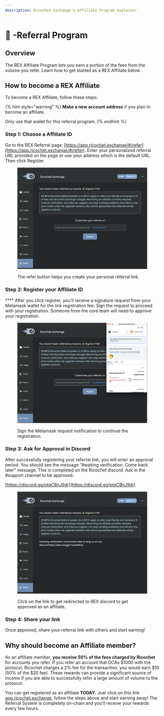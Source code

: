 ```yaml
---
description: Ricochet Exchange's Affiliate Program explainer.
---
```


# 🔁 -Referral Program

## Overview

The REX Affiliate Program lets you earn a portion of the fees from the volume you refer. Learn how to get started as a REX Affiliate below.

## **How to become a REX Affiliate**

To become a REX Affiliate, follow these steps:

{% hint style="warning" %}
**Make a new account address** if you plan to become an affiliate.&#x20;

Only use that wallet for this referral program.&#x20;
{% endhint %}

### **Step 1: Choose a Affiliate ID**

Go to the REX Referral page: [https://app.ricochet.exchange/#/refer](https://app.ricochet.exchange/#/refer). Enter your personalized referral URL provided on the page or use your address which is the default URL. Then click Register

<figure><img src="../.gitbook/assets/image.png" alt=""><figcaption><p>The refer button helps you create your personal referral link.</p></figcaption></figure>

### **Step 2: Register your Affiliate ID**

&#x20;**** After you click register, you'll receive a signature request from your Metamask wallet for the link registration fee. Sign the request to proceed with your registration. Someone from the core team will need to approve your registration.

<figure><img src="../.gitbook/assets/image (2).png" alt=""><figcaption><p>Sign the Metamask request notification to continue the registration.</p></figcaption></figure>



### **Step 3: Ask for Approval in Discord**

After successfully registering your referral link, you will enter an approval period. You should see the message "Awaiting verification. Come back later" message. This is completed on the Ricochet discord. Ask in the #support channel to be approved.&#x20;

[https://discord.gg/ptqCBnJ9dr](https://discord.gg/ptqCBnJ9dr)

<figure><img src="../.gitbook/assets/image (3).png" alt=""><figcaption><p>Click on the link to get redirected to REX discord to get approved as an affiliate.</p></figcaption></figure>

### **Step 4: Share your link**

Once approved, share your referral link with others and start earning!

## Why should become an Affiliate member?

As an affiliate member, **you receive 50% of the fees charged by Ricochet** for accounts you refer. If you refer an account that DCAs $1000 with the protocol, Ricochet charges a 2% fee for the transaction, you would earn $10 (50% of the $20 fee). These rewards can provide a significant source of income if you are able to successfully refer a large amount of volume to the protocol.

You can get registered as an affiliate **TODAY.** Just click on this link [app.ricochet.exchange](https://app.ricochet.exchange/#/refer), follow the steps above and start earning away! The Referral System is completely on-chain and you'll receive your rewards every few hours.&#x20;
